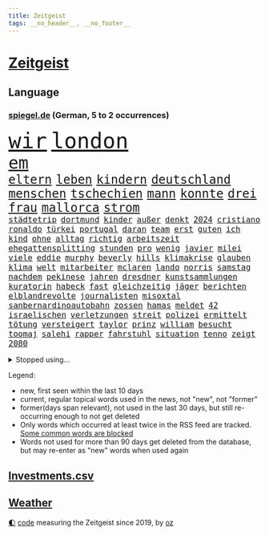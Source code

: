 ```yaml
---
title: Zeitgeist
tags: __no_header__, __no_footer__
---
```


# [Zeitgeist](https://oliz.io/zeitgeist/)

## Language

<h3><a href="https://www.spiegel.de" target="_blank">spiegel.de</a> (German, 5 to 2 occurrences)</h3>
<p style="font-family:monospace">
<span style="font-size:32pt"><a href="news_links.html#wir" class="current">wir</a></span>
<span style="font-size:32pt"><a href="news_links.html#london" class="current">london</a></span>
<br>
<span style="font-size:25pt"><a href="news_links.html#em" class="current">em</a></span>
<br>
<span style="font-size:18pt"><a href="news_links.html#eltern" class="current">eltern</a></span>
<span style="font-size:18pt"><a href="news_links.html#leben" class="current">leben</a></span>
<span style="font-size:18pt"><a href="news_links.html#kindern" class="current">kindern</a></span>
<span style="font-size:18pt"><a href="news_links.html#deutschland" class="current">deutschland</a></span>
<span style="font-size:18pt"><a href="news_links.html#menschen" class="current">menschen</a></span>
<span style="font-size:18pt"><a href="news_links.html#tschechien" class="current">tschechien</a></span>
<span style="font-size:18pt"><a href="news_links.html#mann" class="current">mann</a></span>
<span style="font-size:18pt"><a href="news_links.html#konnte" class="current">konnte</a></span>
<span style="font-size:18pt"><a href="news_links.html#drei" class="current">drei</a></span>
<span style="font-size:18pt"><a href="news_links.html#frau" class="current">frau</a></span>
<span style="font-size:18pt"><a href="news_links.html#mallorca" class="current">mallorca</a></span>
<span style="font-size:18pt"><a href="news_links.html#strom" class="current">strom</a></span>
<br>
<span style="font-size:12pt"><a href="news_links.html#städtetrip" class="current">städtetrip</a></span>
<span style="font-size:12pt"><a href="news_links.html#dortmund" class="current">dortmund</a></span>
<span style="font-size:12pt"><a href="news_links.html#kinder" class="current">kinder</a></span>
<span style="font-size:12pt"><a href="news_links.html#außer" class="current">außer</a></span>
<span style="font-size:12pt"><a href="news_links.html#denkt" class="current">denkt</a></span>
<span style="font-size:12pt"><a href="news_links.html#2024" class="current">2024</a></span>
<span style="font-size:12pt"><a href="news_links.html#cristiano" class="current">cristiano</a></span>
<span style="font-size:12pt"><a href="news_links.html#ronaldo" class="current">ronaldo</a></span>
<span style="font-size:12pt"><a href="news_links.html#türkei" class="current">türkei</a></span>
<span style="font-size:12pt"><a href="news_links.html#portugal" class="current">portugal</a></span>
<span style="font-size:12pt"><a href="news_links.html#daran" class="current">daran</a></span>
<span style="font-size:12pt"><a href="news_links.html#team" class="current">team</a></span>
<span style="font-size:12pt"><a href="news_links.html#erst" class="current">erst</a></span>
<span style="font-size:12pt"><a href="news_links.html#guten" class="current">guten</a></span>
<span style="font-size:12pt"><a href="news_links.html#ich" class="current">ich</a></span>
<span style="font-size:12pt"><a href="news_links.html#kind" class="current">kind</a></span>
<span style="font-size:12pt"><a href="news_links.html#ohne" class="current">ohne</a></span>
<span style="font-size:12pt"><a href="news_links.html#alltag" class="current">alltag</a></span>
<span style="font-size:12pt"><a href="news_links.html#richtig" class="current">richtig</a></span>
<span style="font-size:12pt"><a href="news_links.html#arbeitszeit" class="current">arbeitszeit</a></span>
<span style="font-size:12pt"><a href="news_links.html#ehegattensplitting" class="new">ehegattensplitting</a></span>
<span style="font-size:12pt"><a href="news_links.html#stunden" class="current">stunden</a></span>
<span style="font-size:12pt"><a href="news_links.html#pro" class="current">pro</a></span>
<span style="font-size:12pt"><a href="news_links.html#wenig" class="current">wenig</a></span>
<span style="font-size:12pt"><a href="news_links.html#javier" class="current">javier</a></span>
<span style="font-size:12pt"><a href="news_links.html#milei" class="current">milei</a></span>
<span style="font-size:12pt"><a href="news_links.html#viele" class="current">viele</a></span>
<span style="font-size:12pt"><a href="news_links.html#eddie" class="current">eddie</a></span>
<span style="font-size:12pt"><a href="news_links.html#murphy" class="current">murphy</a></span>
<span style="font-size:12pt"><a href="news_links.html#beverly" class="current">beverly</a></span>
<span style="font-size:12pt"><a href="news_links.html#hills" class="current">hills</a></span>
<span style="font-size:12pt"><a href="news_links.html#klimakrise" class="current">klimakrise</a></span>
<span style="font-size:12pt"><a href="news_links.html#glauben" class="current">glauben</a></span>
<span style="font-size:12pt"><a href="news_links.html#klima" class="current">klima</a></span>
<span style="font-size:12pt"><a href="news_links.html#welt" class="current">welt</a></span>
<span style="font-size:12pt"><a href="news_links.html#mitarbeiter" class="current">mitarbeiter</a></span>
<span style="font-size:12pt"><a href="news_links.html#mclaren" class="current">mclaren</a></span>
<span style="font-size:12pt"><a href="news_links.html#lando" class="current">lando</a></span>
<span style="font-size:12pt"><a href="news_links.html#norris" class="current">norris</a></span>
<span style="font-size:12pt"><a href="news_links.html#samstag" class="current">samstag</a></span>
<span style="font-size:12pt"><a href="news_links.html#nachdem" class="current">nachdem</a></span>
<span style="font-size:12pt"><a href="news_links.html#pekinese" class="new">pekinese</a></span>
<span style="font-size:12pt"><a href="news_links.html#jahren" class="current">jahren</a></span>
<span style="font-size:12pt"><a href="news_links.html#dresdner" class="current">dresdner</a></span>
<span style="font-size:12pt"><a href="news_links.html#kunstsammlungen" class="new">kunstsammlungen</a></span>
<span style="font-size:12pt"><a href="news_links.html#kuratorin" class="new">kuratorin</a></span>
<span style="font-size:12pt"><a href="news_links.html#habeck" class="current">habeck</a></span>
<span style="font-size:12pt"><a href="news_links.html#fast" class="current">fast</a></span>
<span style="font-size:12pt"><a href="news_links.html#gleichzeitig" class="current">gleichzeitig</a></span>
<span style="font-size:12pt"><a href="news_links.html#jäger" class="current">jäger</a></span>
<span style="font-size:12pt"><a href="news_links.html#berichten" class="current">berichten</a></span>
<span style="font-size:12pt"><a href="news_links.html#elblandrevolte" class="new">elblandrevolte</a></span>
<span style="font-size:12pt"><a href="news_links.html#journalisten" class="current">journalisten</a></span>
<span style="font-size:12pt"><a href="news_links.html#misoxtal" class="new">misoxtal</a></span>
<span style="font-size:12pt"><a href="news_links.html#sanbernardinoautobahn" class="new">sanbernardinoautobahn</a></span>
<span style="font-size:12pt"><a href="news_links.html#zossen" class="new">zossen</a></span>
<span style="font-size:12pt"><a href="news_links.html#hamas" class="current">hamas</a></span>
<span style="font-size:12pt"><a href="news_links.html#meldet" class="current">meldet</a></span>
<span style="font-size:12pt"><a href="news_links.html#42" class="current">42</a></span>
<span style="font-size:12pt"><a href="news_links.html#israelischen" class="current">israelischen</a></span>
<span style="font-size:12pt"><a href="news_links.html#verletzungen" class="current">verletzungen</a></span>
<span style="font-size:12pt"><a href="news_links.html#streit" class="current">streit</a></span>
<span style="font-size:12pt"><a href="news_links.html#polizei" class="current">polizei</a></span>
<span style="font-size:12pt"><a href="news_links.html#ermittelt" class="current">ermittelt</a></span>
<span style="font-size:12pt"><a href="news_links.html#tötung" class="current">tötung</a></span>
<span style="font-size:12pt"><a href="news_links.html#versteigert" class="current">versteigert</a></span>
<span style="font-size:12pt"><a href="news_links.html#taylor" class="current">taylor</a></span>
<span style="font-size:12pt"><a href="news_links.html#prinz" class="current">prinz</a></span>
<span style="font-size:12pt"><a href="news_links.html#william" class="current">william</a></span>
<span style="font-size:12pt"><a href="news_links.html#besucht" class="current">besucht</a></span>
<span style="font-size:12pt"><a href="news_links.html#toomaj" class="current">toomaj</a></span>
<span style="font-size:12pt"><a href="news_links.html#salehi" class="current">salehi</a></span>
<span style="font-size:12pt"><a href="news_links.html#rapper" class="current">rapper</a></span>
<span style="font-size:12pt"><a href="news_links.html#fahrstuhl" class="new">fahrstuhl</a></span>
<span style="font-size:12pt"><a href="news_links.html#situation" class="current">situation</a></span>
<span style="font-size:12pt"><a href="news_links.html#tenno" class="new">tenno</a></span>
<span style="font-size:12pt"><a href="news_links.html#zeigt" class="current">zeigt</a></span>
<span style="font-size:12pt"><a href="news_links.html#2080" class="new">2080</a></span>
</p>
<details>
<summary>Stopped using...</summary>
<p class="former" style="font-size:12pt">
gerüchte(1340) aktien(1339) lisa(1339) verstorbenen(1339) 22(1338) geschäfte(1338) hielt(1338) liverpool(1338) neuseeland(1338) alpen(1337) demonstranten(1337) digitalisierung(1337) theater(1337) ursula(1337) republikaner(1336) unabhängige(1336) wünscht(1336) arsenal(1335) depressionen(1335) gewaltig(1335) proteste(1335) sebastian(1335) gereist(1334) infektionen(1334) respekt(1334) überwinden(1334) ard(1333) künstler(1333) langer(1333) material(1333) patienten(1333) räumen(1333) sc(1333) technik(1333) ersetzen(1332) jagd(1332) benzin(1331) dezember(1331) entlastet(1331) genannt(1331) illegalen(1331) januar(1331) kiel(1331) kollaps(1331) litauen(1331) plus(1331) reihe(1331) sogenannte(1331) vergewaltigt(1331) vollständig(1331) vorübergehend(1331) chefin(1330) gefährden(1330) klein(1330) leyen(1330) londoner(1330) lust(1330) opfern(1330) persönlich(1330) plädiert(1330) riss(1330) saarland(1330) enthüllt(1329) ermöglichen(1329) freiburg(1329) nahmen(1329) rest(1329) verfügung(1329) erdoğan(1328) jobs(1328) regt(1328) solidarität(1328) 29(1327) entlässt(1327) fragt(1327) genutzt(1327) konflikte(1327) türkische(1327) werke(1327) baerbock(1326) freilassung(1326) langfristig(1326) nahverkehr(1326) sexueller(1325) sinnvoll(1325) zweimal(1325) ökonom(1325) dementiert(1324) mitteln(1324) 32(1323) staatliche(1323) vorstoß(1323) ägypten(1323) befreien(1322) geflogen(1321) irak(1321) protestieren(1321) feuerwehrleute(1320) herr(1320) schwierig(1320) toter(1320) design(1319) see(1319) verschwand(1319) anzeichen(1318) brutal(1318) lücke(1318) republik(1318) rückzug(1318) weckt(1318) dar(1317) drastischen(1317) falschen(1317) fortgesetzt(1317) gesamten(1316) kindes(1314) außerhalb(1313) einnahmen(1313) top(1312) behalten(1311) händler(1311) mission(1311) konkrete(1310) änderungen(1310) sichert(1309) spannungen(1308) parallelen(1307) journalist(1305) ausrüstung(1304) niedrig(1302) automatisch(1301) begrüßt(1300) versorgung(1297) gehabt(1296) abgeschlossen(1295) gewarnt(1294) kontert(1290) hitler(1265) leiter(1256) gewinne(1235) orte(1176) mitverantwortlich(1151) unis(1146) werte(1141) felix(1096) belastung(1073) mächtigen(1051) umkämpften(1028) exil(1022) musks(1017) gefiel(998) gewandt(994) spiegelkorrespondent(988) worum(979) krankenkassen(969) spezielle(967) halbes(959) verständigt(956) außenministerin(951) ungewöhnliche(949) inklusive(945) euländer(944) unbekannter(944) schülerin(941) gestört(937) fußballs(933) militärischen(928) vatikan(927) auge(926) außenministerium(915) zufall(915) finnland(914) beschossen(910) invasion(908) buschmann(898) propaganda(888) gefechte(881) schwieriger(869) streik(850) herausgefunden(848) positiven(847) flughäfen(845) abschaffung(841) transparenz(840) betreibt(836) stabil(821) gebiete(816) todes(810) baustelle(809) töchter(809) 34(808) patrick(807) schlechter(801) natobeitritt(792) fernen(776) verhängnis(760) steuerhinterziehung(744) ausgebaut(740) exuspräsident(739) verhaftung(731) andrew(726) weltrekord(725) gegenwart(721) justizminister(716) zuwanderung(714) krebserkrankung(700) erdbeben(699) image(698) verzeichnet(696) landwirtschaft(694) ähnlichen(691) chinesen(688) drohnenangriff(678) notruf(666) antarktis(651) gewässer(649) benko(642) töne(642) lettland(640) kriminalität(635) freigegeben(632) tel(629) monika(627) psychologin(620) aviv(618) staatsmedien(611) eineinhalb(608) staatsanwalt(607) methoden(602) besatzung(600) auszeichnung(599) großeinsatz(598) rückstand(595) schmeckt(594) deuten(592) mitarbeitern(577) pistole(570) finanzaufsicht(567) böhmermann(566) abbauen(560) lauter(557) mitgliedern(555) check(546) jahresbeginn(544) internationalem(542) trauern(541) bewaffneten(537) gestalten(537) 16jährige(534) heimische(529) kulturkampf(525) rammt(524) kongo(523) fahnder(518) fassen(516) cem(510) özdemir(510) geldgeber(504) autofahren(495) floh(494) wasserstoff(494) jene(489) freiwillige(486) fluggesellschaft(484) handwerker(483) vorwurfs(482) panik(479) green(478) kleinere(477) unruhe(477) beitritt(472) zuckerberg(471) dicht(466) unterbrechung(463) verstoß(463) ausweitung(460) rio(458) austritt(457) wagenknechts(454) gesprächen(451) ankommen(449) südwesten(446) parks(443) dringen(440) diplomatische(434) dürren(432) zittern(432) gründung(431) angerichtet(430) kleinkind(428) kollidiert(427) rahmen(423) 13jährige(422) gesundheitlichen(412) bekämpfung(411) amtsinhaber(410) deutlicher(410) härtere(410) beine(407) lina(407) intensivstation(405) 8000(402) durften(402) optimismus(399) begleitete(398) forscherin(397) expertengremium(394) ereignis(390) rechter(390) zürich(390) regierungen(388) protestierten(386) inhaftierte(383) mohammed(378) vergabe(378) angelegt(374) brandanschlag(374) mangelnden(368) vogel(368) saudische(367) ankurbeln(366) lukas(366) mysteriöse(366) verurteilen(366) objekte(365) familienvater(363) politologe(363) budget(359) älterer(359) aleksandar(357) renommierten(357) abgewehrt(354) verrückt(352) vorbilder(348) oldenburg(347) lieferten(346) preiserhöhung(345) polizeigewahrsam(344) busfahrer(342) ankunft(340) selben(340) verlief(338) massiver(337) ozean(336) zulieferer(334) warnungen(333) bewerbungen(331) stockt(330) verkaufte(329) vertrauter(329) unterbunden(328) clemens(325) schwitzen(324) blumen(323) schneidet(317) unterscheiden(315) winfried(313) froh(312) strenger(312) wirtschaftsweise(312) wmtitel(312) erschien(308) tunnel(308) maximal(307) grünheide(305) lady(302) stritten(302) kranke(301) hunden(300) mächtigsten(299) pablo(299) cannabislegalisierung(295) holstein(295) zweifelt(295) betriebe(294) reserve(294) geschäftsleute(292) aufstehen(290) betrogen(290) leser(287) judenhass(285) unbeeindruckt(285) überwacht(284) mary(283) gestiegenen(282) hilfsorganisationen(281) momente(281) drogenboss(280) umgehend(280) abstiegskampf(279) rekordtief(279) saudiarabiens(279) rechtsextremisten(278) gewechselt(277) knacken(277) vorzugehen(277) franziska(275) ansage(274) dient(273) erweitern(273) indiz(272) lahmlegen(272) schlugen(271) young(270) gerechter(268) neuesten(268) achtzigerjahren(267) vettel(266) 99(265) reformiert(265) explodierte(262) gerald(257) mützenich(257) ukrainekriegs(254) zurückhaltend(254) belästigt(253) 1994(252) einzelnen(252) kommissionspräsidentin(252) flüchtlingspolitik(251) haustiere(251) sanitäter(251) darstellung(250) berüchtigte(249) krimineller(247) linkenpolitiker(247) weitreichenden(247) 92(244) unfaire(244) uskongress(244) ägyptens(244) schenkt(243) ultrarechten(242) einlegen(240) gerechnet(240) kundgebungen(239) tabellenführung(238) unternehmens(238) verbraucherzentrale(238) ausfälle(237) mobbing(236) ddr(233) verzweifeln(233) krebsdiagnose(230) dunklen(229) versagt(229) streifenwagen(228) willkommen(228) offline(227) geregelt(226) nominierung(225) videobotschaft(225) 1100(224) hamasanführer(223) massaker(223) großzügigen(222) verbotenen(221) sicherheitsgründen(220) beteuert(219) dokument(219) spdpolitikerin(219) tatortvote(218) kracht(217) einfachen(216) hasses(215) munter(215) zuständig(215) extremistischen(213) zölle(213) luxushotel(212) spieltag(212) synagoge(212) messungen(211) versammelt(210) andrzej(209) duda(209) adam(208) herbe(208) weltlage(208) häme(207) fußballwelt(206) versorgen(206) 16jährigen(203) erkannt(203) freiem(203) künftige(203) recep(203) tayyip(203) bewaffneter(201) kanzlerkandidat(201) stille(201) verhält(200) betroffener(199) vergebens(199) wisconsin(199) aggressiver(198) staatsanwälte(198) 240(197) gewaltsam(197) freitagmorgen(196) gestritten(196) haken(196) spdfraktionschef(196) 37jährige(195) signalisiert(194) kleider(193) vollständige(193) gazakriegs(191) gesetzesänderung(190) lokführern(190) sammelte(190) psychologe(188) eier(185) gazas(185) produzent(185) staatsstreich(185) christlichen(184) islamische(184) klugen(184) bedrängnis(183) geklagt(183) teures(183) tarifkonflikt(182) chan(181) dr(181) wackelt(180) genehmigung(179) unruhen(179) gebilligt(177) mindestlohn(177) mutmaßlichem(177) prize(177) ryan(177) vereine(177) fach(176) verdanken(175) positives(174) professionelle(174) regierungskoalition(174) vergleichsweise(174) wagens(173) wow(172) aktienkurs(171) hochrangiger(171) erhöhter(169) stralsund(169) uganda(169) aktivistinnen(168) besitzen(168) blockbuster(168) verhältnisse(168) erfinder(167) trägerrakete(167) guardiola(165) oberverwaltungsgericht(165) putingegner(164) 1945(163) aufstellen(163) finanziellen(163) interessieren(163) lesbische(163) nominierungen(163) gezahlt(162) reparatur(162) trailer(162) verzicht(162) eingegangen(161) gerungen(161) masterplan(161) verkünden(161) tanzt(160) beschränken(159) einstufung(157) geringere(157) stürmt(157) luftraum(156) natogebiet(156) auslaufen(154) schwarzgrün(154) hansa(153) marktmacht(153) widmen(153) high(152) inselgruppe(152) kreise(152) pavlović(152) schwerste(152) shoppingapp(152) erkranken(151) verstörende(151) humanitärer(150) schieben(150) pep(149) ärgern(148) designs(146) teuerung(146) bedrängt(145) passagier(145) längsten(144) schlappe(144) spdmann(144) verstorbene(144) hamasführer(143) verunglückten(143) donbass(142) format(142) provokationen(142) schritten(142) riad(141) kiewer(140) niedriger(140) presley(140) erzielen(139) b(138) baldigen(138) sächsische(138) anlässlich(137) hilfskonvoi(137) landsmann(137) spannend(137) südkoreanischen(136) priscilla(135) landwirt(134) langes(133) anwesend(132) michel(132) nachholbedarf(132) indes(131) remigrationstreffen(131) trainersuche(131) 2009(130) aneinander(130) hungersnot(130) bayerntrainer(129) quälen(129) südafrikas(129) direkten(128) stau(127) umgeleitet(127) angesetzt(125) rabatte(125) bestürzt(124) gefühlt(124) anmelden(123) wüste(123) charlotte(122) finanzministers(122) kritischem(122) unbezahlbar(122) clan(121) fazit(121) klassenfahrt(121) selbstkritik(121) stützt(120) festgenommener(119) moreno+1(119) palmen(119) taurus(119) omen(118) provisorischen(118) verdiente(118) vietnam(117) weltpolitik(117) werteunion(117) sonderlich(116) konkretes(115) therapeuten(114) erleichtert(113) gekrönt(113) peinlichen(113) fressen(112) saisonende(112) umgekehrt(112) konstruiert(111) lobbyisten(111) präsidentschaftskandidat(111) angeordnet(110) trieben(110) vorgesehen(110) gouverneurin(109) jordan(109) schütteln(109) abwehrkampf(108) massenhaften(108) solches(108) veralteten(108) zusammengekommen(108) berchtesgadener(107) zitate(107) digitalpakt(106) plädoyers(106) trainers(106) aberkannt(105) schädel(105) trick(105) weichen(105) assange(104) michail(104) boote(103) ladung(103) leuchtturmwärter(103) prächtig(103) wangerooge(103) pistorius'(102) schwarzmeerflotte(102) strategische(102) zwangsarbeit(102) ausmacht(101) forster(101) basketballerinnen(100) fragte(100) popikone(100) föderlschmid(99) sohns(99) zwölfjähriger(99) jahrelangen(98) startklarnewsletter(98) änderte(98) fever(97) politikwissenschaftler(97) sätze(97) wiederum(97) anfeindungen(96) autoexperte(96) dudenhöffer(96) ferdinand(96) meidet(96) regionalzug(96) zoo(96) free(95) klärt(95) kraftwerk(95) menschenrechtsaktivistin(95) belohnung(94) eingefangen(94) steinen(94) unglücksfall(94) academy(93) irritationen(93) tods(93) 1978(92) auffälligen(92) djirsarai(92) ideologie(92) multimillionär(92) vorgeführt(92) jenseits(91) kostete(91) mccartney(91) mitspieler(91) durchsetzt(90) fürchte(90) iw(90) running(90) tvshow(90) volksverpetzer(90) ausgangs(89) esasatellit(89) gesundheitsrisiko(89) glasner(89) mls(89) neil(89) vereitelt(89) daniels(88) erhielten(88) formen(88) prüfer(88) seltsamen(88) wikileaksgründer(88) amtskollegen(87) choreograf(87) durchsuchung(87) pussy(87) vizebürgermeister(87) fuest(86) gehäuft(86) gummibärchen(86) nyc(86) trek(86) aktualisiert(85) fehlender(85) handelsrouten(85) kigenerierte(85) räumlichkeiten(85) abgespielt(84) dramé(84) gequält(84) gescheiterter(84) mouhamed(84) profidebüt(84) erdrutsche(83) negativen(83) thriller(83) atpturnier(82) bankrott(82) formel1weltmeisters(82) lahmlegt(82) löhne(82) märkte(82) oberleitung(82) verweigerte(82) werkzeuge(82) beworfen(81) geheimpläne(81) gesichts(81) gleichzusetzen(81) internen(81) lunge(81) mongolei(81) platzwunde(81) roberto(81) tue(81) ali(80) f(80) führers(80) kapitalismus(80) khamenei(80) miss(80) verkündeten(80) vizepräsident(80) euabgeordneten(79) psychisch(79) runter(79) veraltet(79) ästhetik(79) gleisbett(78) grundsätzlichen(78) schmerzensgeld(78) wahren(78) bewegte(77) härteste(77) imola(77) mail(77) ozeane(77) provokateur(77) ringe(77) umgekippt(77) hallo(76) joggerin(76) lebenskosten(76) shoppingplattform(76) uneinheitlich(76) zielscheibe(76) athletin(75) ausfindig(75) bauträger(75) dokumenten(75) hinterlegt(75) laxe(75) mischung(75) mitgenommen(74) nordseeinsel(74) ogunleye(74) taumelt(74) waymo(74) android(73) filmschaffende(73) kaputt(73) kuriosum(73) mehrjährigen(73) superbowlchampion(73) afdschiedsgericht(72) auftreten(72) autoindustrie(72) benötige(72) europapolitiker(72) francis(72) nackter(72) nicolaus(72) schöne(72) subkultur(72) abitur(71) auckland(71) betrügern(71) blogs(71) fernsehsender(71) hiv(71) infizierten(71) innenpolitisch(71) ko(71) richtlinien(71) schnitzer(71) ausgelaufen(70) hetzt(70) mangelware(70) nichte(70) geschoben(69) jeff(69) netflixsequel(69) sandler(69) verängstigte(69) ausstrahlen(68) bestandteil(68) cyberangriffen(68) fester(68) kyriakos(68) mitsotakis(68) pocher(68) schusselig(68) wirklichkeit(68) beschaffte(67) boxer(67) familienleben(67) hilfsgütern(67) op(67) slash(67) steilvorlage(67) arbeitszeiten(66) arkadi(66) beschlagnahmung(66) diagnostiziert(66) duelle(66) fürsprecher(66) litauische(66) nazispruch(66) schreitet(66) starliner(66) wolosch(66) anzuerkennen(65) brd(65) gegenseitigen(65) herrscher(65) pumpen(65) afdabgeordneter(64) aktienhandel(64) dialog(64) dominik(64) hetzer(64) impfen(64) integration(64) kategorien(64) school(64) systematische(64) umbenannt(64) justizministerin(63) privatanleger(63) präsidentschaftskandidaten(63) verläuft(63) verunsicherung(63) binoche(62) geldhäuser(62) großspende(62) juliette(62) kostspielig(62) intransparent(61) kurzvideoapp(61) rührt(61) streich(61) tauschte(61) terrororganisationen(61) unvermittelt(61) fertiggestellt(60) gesetzes(60) klimaprotest(60) bö(59) elektromobilität(59) empfinden(59) friedensnobelpreisträgerin(59) gruß(59) ivan(59) klimaschützer(59) ressourcen(59) verruf(59) bauarbeiten(58) bedacht(58) riskieren(58) staatschefs(58) denkbar(57) grobe(57) höhenmeter(57) preisträgerin(57) schweigegeldaffäre(57) ethikrats(56) gesteht(56) belebt(55) berufungsantrag(55) bewaffnet(55) bundespolizist(55) entschärfen(55) fangen(55) jenny(55) mini(55) superhelden(55) ungewissheit(55) bookingcom(54) brasilianischer(54) etablierte(54) gremiums(54) konvoi(54) machtapparat(54) uswaffen(54) verweigern(54) ausbremst(53) instrumentalisiert(53) leverkusener(53) andrich(52) gutachten(52) wetterlage(52) frechheit(51) grundsteuerreform(51) rheinische(51) amir(50) beantragten(50) finn(50) huckleberry(50) toiletten(50) befördern(49) irreführende(49) lachgas(49) oligarch(49) rabatthöhen(49) rädelsführer(49) se(49) sozialausgaben(49) erdstöße(48) hollywoodschauspielerin(48) kinderzimmer(48) kirchen(48) anlegestelle(47) d’italia(47) geringerer(47) nobelpreis(47) regierungsmitglieder(47) reporters(47) zöllen(47) angeschossen(46) busunglück(46) luftschlag(46) prägt(46) radprofis(46) witz(46) dárdai(45) elfmeterschießen(45) gewalttätigen(45) neapel(45) pál(45) 63jährigen(44) derjenigen(44) engel(44) kampfbrigade(44) staatsfernsehen(44) uran(44) diplomatischen(43) obdachlosen(43) schlepper(43) talmon(43) vergeltungsschlag(43) völkerrechtler(43) überwachen(43) fridman(42) gefängnisses(42) konzerten(42) maddieverdächtigen(42) strafstoß(42) ökonomin(42) batterie(41) brandgefährlich(41) frischer(41) leitungen(41) millionenstrafe(41) nachteil(41) spannender(41) vergeht(40) werbekunden(40) evakuieren(39) kontrovers(39) ministeriums(39) schikane(39) selbstfahrende(39) stuhl(39) bahnstrecke(38) diddy(38) düstere(38) entbunden(38) patriots(38) stromnetz(38) trucks(38) verlassene(38) vorsorge(38) abiturprüfungen(37) college(37) flutgebiet(37) sander(37) veranstaltet(37) agentengesetz(36) georgische(36) presserat(36) roboterhund(36) signagründer(36) vereinbaren(36) wohnungsnot(36) amirabdollahian(35) beweist(35) charakter(35) dienstagmittag(35) doppelnamen(35) losung(35) rumpf(35) verblüfft(35) vorhergesagt(35) aufhebung(34) depression(34) kabel(34) menschheit(34) salman(34) scheffler(34) scottie(34) stausee(34) angreift(33) chili(33) escobar(33) fahrverbote(33) verirrt(33) angedacht(32) baumeister(32) bewundern(32) ermahnt(32) expertenkommission(32) salosung(32) ausgebremst(31) di(31) dua(31) geschlechtseintrag(31) lipa(31) nonbinäre(31) setze(31) verbotener(31) wohlhabende(31) afdlandtagsabgeordneter(30) auswärtiges(30) cremig(30) diamond(30) geflüchteter(30) gezielten(30) techkonzern(30) attackierte(29) gag(29) indiana(29) juventus(29) kneipe(29) kommentare(29) mittelfeldspieler(29) rushdie(29) spitzenklub(29) stalking(29) veranstaltungen(29) auktionshäuser(28) chinafreundlichen(28) gewinnern(28) schwerwiegende(28) bergführer(27) bundesligasaison(27) böller(27) hals(27) kami(27) neunjährigen(27) rita(27) sherpa(27) afdpolitikers(26) bauministerin(26) dumpingpreise(26) eurozone(26) nachziehen(26) schwerelosigkeit(26) sportlerinnen(26) späteren(26) umfahren(26) unterschätzten(26) vertuscht(26) verwendete(26) weiterbetrieb(26) abbild(25) abschottung(25) ausgeführt(25) distanzierte(25) jauch(25) mutterschutz(25) packt(25) videoschiedsrichter(25) wahlrechtsreform(25) entgegenkommen(24) entzauberung(24) megastar(24) veraltete(24) verpassten(24) weibchen(24) zwickau(24) booker(23) ergibt(23) psychologen(23) voraussetzungen(23) wandel(23) chats(22) eskalieren(22) holprig(22) landsleute(22) stabilisiert(22) arian(21) ausbreitung(21) fehlendes(21) gazaprotesten(21) gerüchten(21) kzgedenkstätte(21) lockern(21) mitbewerber(21) rangnick(21) rechtfertigen(21) sachsenhausen(21) schlauer(21) südlibanon(21) films(20) früheres(20) infizierte(20) kindesentziehung(20) mitarbeitenden(20) nullerjahren(20) unglaublich(20) vermisstem(20) ankara(19) durchbrechen(19) durchschnittliche(19) eukommissar(19) fdpparteitag(19) rock(19) schleichenden(19) seegrenze(19) tonne(19) bremervörde(18) filmproduzent(18) geist(18) literaturnobelpreisträgerin(18) nflprofi(18) vergangenem(18) ausweiten(17) blues(17) exbeatle(17) kooperieren(17) kristi(17) mindestlohns(17) noem(17) schenk(17) schwört(17) totenköpfe(17) abrechnung(16) dienstwaffe(16) joseph(16) neueste(16) schulsport(16) belieben(15) entfernung(15) haushaltsstreit(15) italienrundfahrt(15) modernisieren(15) reus(15) shatner(15) suchaktion(15) taktische(15) courteney(14) cox(14) enthüllungen(14) eroberte(14) invasoren(14) kurzarbeit(14) schlägertrupps(14) sechsjährigen(14) unerwarteter(14) verdachtsfall(14) zerbi(14) abschlussbericht(13) aufgeweicht(13) empfohlen(13) grimm(13) jeweils(13) lobbyist(13) theaterstück(13) trieb(13) 95jährige(12) besucherin(12) brokstedtmesserangriff(12) eröffnen(12) geopolitisch(12) papiere(12) verlogen(12) wasserstraße(12) wertet(12) rentenalter(11) tunesien(11)
</p>
</details>
<p>Legend:
<ul>
<li><span class="new">new</span>, first seen within the last 10 days</li>
<li><span class="current">current</span>, regular topical words used in the news, not "new", not "former"</li>
<li><span class="former">former(days span relevant)</span>, not used in the last 30 days, but still re-occurring enough to not get deleted</li>
<li>Only words which occurred at least twice in the RSS feed are tracked. <a href="language/filters.py">Some common words are blocked</a></li>
<li>Words not used for more than 90 days get deleted from the database, but may re-enter as "new" words when used again</li>
</ul>
</p>

## [Investments](investments.html)[.csv](investments.csv)

## [Weather](weather.html)

<footer>
<a href="javascript:toggleTheme()" class="nav">🌓</a>
<a href="https://github.com/ooz/zeitgeist">code</a> measuring the Zeitgeist since 2019, by <a href="https://oliz.io">oz</a>
</footer>
